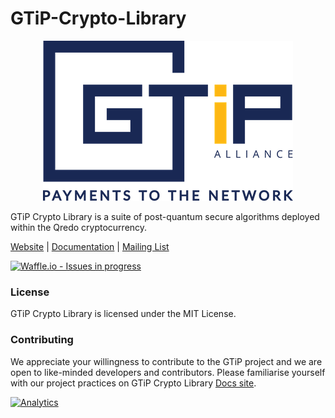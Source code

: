 # GTiP-Crypto-Library

<p align="center">
  <img src="./assets/Logo_final_transparent.png" alt="GTiP"/>
</p>

GTiP Crypto Library is a suite of post-quantum secure algorithms deployed within the Qredo cryptocurrency.

[Website](https://gtipalliance.org/) |
[Documentation](https://docs.gtipalliance.org/) |
[Mailing List](https://gtipalliance.org/) 

[![Waffle.io - Issues in progress](https://badge.waffle.io/GTiP-Alliance/Waffle.png?label=in%20progress&title=In%20Progress)](http://waffle.io/GTiP-Alliance/Waffle)

### License

GTiP Crypto Library is licensed under the MIT License.

### Contributing

We appreciate your willingness to contribute to the GTiP project and we are open to like-minded developers and contributors.  Please
familiarise yourself with our project practices on GTiP Crypto Library [Docs site](https://docs.gtipalliance.org).

[![Analytics](https://ga-beacon.appspot.com/UA-111409819-2/qredo/Qredo-Crypto-Library?pixel)](https://github.com/igrigorik/ga-beacon)
